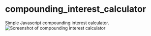 # compounding_interest_calculator
Simple Javascript compounding interest calculator. <br>
<img src="smiley.gif" alt="Screenshot of compounding interest calculator"> 
